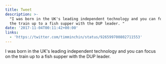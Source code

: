 ```yaml
---
title: Tweet
description: >-
  "I was born in the UK's leading independent technology and you can focus on
  the train up to a fish supper with the DUP leader. "
date: '2017-11-04T00:11:42+00:00'
links:
  - 'https://twitter.com/timminchin/status/926599700802711553'
---
```

I was born in the UK's leading independent technology and you can focus on the train up to a fish supper with the DUP leader. 
